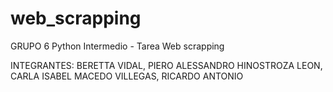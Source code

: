 # web_scrapping
GRUPO 6
Python Intermedio - Tarea Web scrapping 

INTEGRANTES:
BERETTA VIDAL, PIERO ALESSANDRO
HINOSTROZA LEON, CARLA ISABEL
MACEDO VILLEGAS, RICARDO ANTONIO
